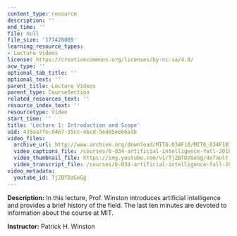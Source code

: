 ```yaml
---
content_type: resource
description: ''
end_time: ''
file: null
file_size: '177428009'
learning_resource_types:
- Lecture Videos
license: https://creativecommons.org/licenses/by-nc-sa/4.0/
ocw_type: ''
optional_tab_title: ''
optional_text: ''
parent_title: Lecture Videos
parent_type: CourseSection
related_resources_text: ''
resource_index_text: ''
resourcetype: Video
start_time: ''
title: 'Lecture 1: Introduction and Scope'
uid: 435aa7fe-d467-35cc-46cd-5e485ee66a1b
video_files:
  archive_url: http://www.archive.org/download/MIT6.034F10/MIT6_034F10_lec01_300k.mp4
  video_captions_file: /courses/6-034-artificial-intelligence-fall-2010/c392f6e074945c7488e5835ed9a74b7d_TjZBTDzGeGg.vtt
  video_thumbnail_file: https://img.youtube.com/vi/TjZBTDzGeGg/default.jpg
  video_transcript_file: /courses/6-034-artificial-intelligence-fall-2010/b971a013f52a4c337fc0cf793e81b7b9_TjZBTDzGeGg.pdf
video_metadata:
  youtube_id: TjZBTDzGeGg
---
```


**Description:** In this lecture, Prof. Winston introduces artificial intelligence and provides a brief history of the field. The last ten minutes are devoted to information about the course at MIT.

**Instructor:** Patrick H. Winston

